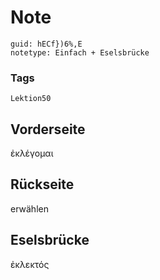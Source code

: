 # Note
```
guid: hECf})6%,E
notetype: Einfach + Eselsbrücke
```

### Tags
```
Lektion50
```

## Vorderseite
ἐκλέγομαι

## Rückseite
erwählen

## Eselsbrücke
ἐκλεκτός
